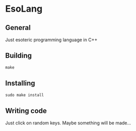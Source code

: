 # EsoLang
## General
Just esoteric programming language in C++
## Building
```c++
make
```
## Installing
```c++
sudo make install
```
## Writing code
Just click on random keys. Maybe something will be made...
